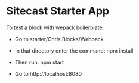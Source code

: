 # Sitecast Starter App

To test a block with wepack boilerplate:

* Go to starter/Chris Blocks/Webpack

* In that directory enter the command: npm install

* Then run: npm start

* Go to http://localhost:8080

